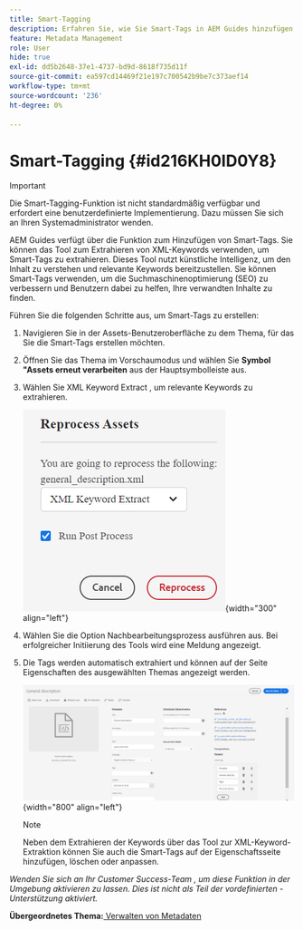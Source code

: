 ```yaml
---
title: Smart-Tagging
description: Erfahren Sie, wie Sie Smart-Tags in AEM Guides hinzufügen. Extrahieren Sie relevante Schlüsselwörter mit dem Tool XML Keyword Extract .
feature: Metadata Management
role: User
hide: true
exl-id: dd5b2648-37e1-4737-bd9d-8618f735d11f
source-git-commit: ea597cd14469f21e197c700542b9be7c373aef14
workflow-type: tm+mt
source-wordcount: '236'
ht-degree: 0%

---
```


# Smart-Tagging {#id216KH0ID0Y8}

>[!IMPORTANT]
>
> Die Smart-Tagging-Funktion ist nicht standardmäßig verfügbar und erfordert eine benutzerdefinierte Implementierung. Dazu müssen Sie sich an Ihren Systemadministrator wenden.

AEM Guides verfügt über die Funktion zum Hinzufügen von Smart-Tags. Sie können das Tool zum Extrahieren von XML-Keywords verwenden, um Smart-Tags zu extrahieren. Dieses Tool nutzt künstliche Intelligenz, um den Inhalt zu verstehen und relevante Keywords bereitzustellen. Sie können Smart-Tags verwenden, um die Suchmaschinenoptimierung (SEO) zu verbessern und Benutzern dabei zu helfen, Ihre verwandten Inhalte zu finden.

Führen Sie die folgenden Schritte aus, um Smart-Tags zu erstellen:

1. Navigieren Sie in der Assets-Benutzeroberfläche zu dem Thema, für das Sie die Smart-Tags erstellen möchten.
1. Öffnen Sie das Thema im Vorschaumodus und wählen Sie **Symbol &quot;Assets erneut verarbeiten** aus der Hauptsymbolleiste aus.
1. Wählen Sie XML Keyword Extract , um relevante Keywords zu extrahieren.

   ![](images/smart-tag-reprocess-asset.png){width="300" align="left"}

1. Wählen Sie die Option Nachbearbeitungsprozess ausführen aus. Bei erfolgreicher Initiierung des Tools wird eine Meldung angezeigt.
1. Die Tags werden automatisch extrahiert und können auf der Seite Eigenschaften des ausgewählten Themas angezeigt werden.

   ![](images/properties-smart-tags.png){width="800" align="left"}

   >[!NOTE]
   >
   > Neben dem Extrahieren der Keywords über das Tool zur XML-Keyword-Extraktion können Sie auch die Smart-Tags auf der Eigenschaftsseite hinzufügen, löschen oder anpassen.


*Wenden Sie sich an Ihr Customer Success-Team , um diese Funktion in der Umgebung aktivieren zu lassen. Dies ist nicht als Teil der vordefinierten -Unterstützung aktiviert.*

**Übergeordnetes Thema:**[ Verwalten von Metadaten](manage-metadata.md)

